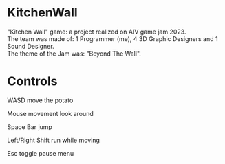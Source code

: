 # KitchenWall
"Kitchen Wall" game: a project realized on AIV game jam 2023.<br/>
The team was made of: 1 Programmer (me), 4 3D Graphic Designers and 1 Sound Designer.<br/>
The theme of the Jam was: "Beyond The Wall".

# Controls
WASD move the potato

Mouse movement look around

Space Bar jump

Left/Right Shift run while moving

Esc toggle pause menu

